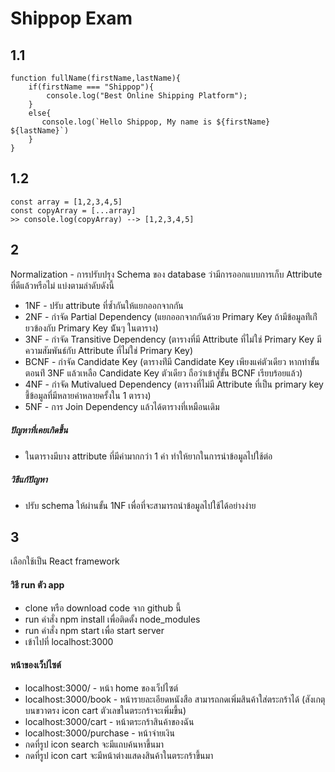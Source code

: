 # Shippop Exam

## 1.1

```
function fullName(firstName,lastName){
    if(firstName === "Shippop"){
        console.log("Best Online Shipping Platform");
    }
    else{
       console.log(`Hello Shippop, My name is ${firstName} ${lastName}`)
    }
}
```

## 1.2

```
const array = [1,2,3,4,5]
const copyArray = [...array]
>> console.log(copyArray) --> [1,2,3,4,5]
```

## 2

Normalization - การปรับปรุง Schema ของ database ว่ามีการออกแบบการเก็บ Attribute ที่ดีแล้วหรือไม่
แบ่งตามลำดับดังนี้

- 1NF - ปรับ attribute ที่ซ้ำกันให้แยกออกจากกัน
- 2NF - กำจัด Partial Dependency (แยกออกจากกันด้วย Primary Key ถ้ามีข้อมูลท่ีเก่ียวข้องกับ Primary Key น้ันๆ ในตาราง)
- 3NF - กำจัด Transitive Dependency (ตารางที่มี Attribute ที่ไม่ใช่ Primary Key มีความสัมพันธ์กับ Attribute ที่ไม่ใช่ Primary Key)
- BCNF - กำจัด Candidate Key (ตารางท่ีมี Candidate Key เพียงแค่ตัวเดียว หากทำขั้นตอนท่ี 3NF แล้วเหลือ Candidate Key ตัวเดียว ถือว่าเข้าสู่ขั้น BCNF เรียบร้อยแล้ว)
- 4NF - กำจัด Mutivalued Dependency (ตารางที่ไม่มี Attribute ที่เป็น primary key ชี้ข้อมูลที่มีหลายค่าหลายครั้งใน 1 ตาราง)
- 5NF - การ Join Dependency แล้วได้ตารางที่เหมือนเดิม

##### ปัญหาที่เคยเกิดขึ้น

- ในตารางมีบาง attribute ที่มีค่ามากกว่า 1 ค่า ทำให้ยากในการนำข้อมูลไปใช้ต่อ

##### วิธีแก้ปัญหา

- ปรับ schema ให้ผ่านขั้น 1NF เพื่อที่จะสามารถนำข้อมูลไปใช้ได้อย่างง่าย

## 3

เลือกใช้เป็น React framework

#### วิธี run ตัว app

- clone หรือ download code จาก github นี้
- run คำสั่ง npm install เพื่อติดตั้ง node_modules
- run คำสั่ง npm start เพื่อ start server
- เข้าไปที่ localhost:3000

#### หน้าของเว็ปไซต์

- localhost:3000/ - หน้า home ของเว็ปไซต์
- localhost:3000/book - หน้ารายละเอียดหนังสือ สามารถกดเพิ่มสินค้าใส่ตระกร้าได้ (สังเกตุบนขวาตรง icon cart ตัวเลขในตระกร้าจะเพิ่มขึ้น)
- localhost:3000/cart - หน้าตระกร้าสินค้าของฉัน
- localhost:3000/purchase - หน้าจ่ายเงิน
- กดที่รูป icon search จะมีแถบค้นหาขึ้นมา
- กดที่รูป icon cart จะมีหน้าต่างแสดงสินค้าในตระกร้าขึ้นมา
